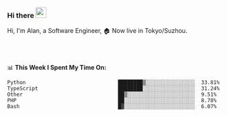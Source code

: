 ### Hi there <img src="https://media.giphy.com/media/hvRJCLFzcasrR4ia7z/giphy.gif" width="25px">

<!-- ![visitors](https://visitor-badge.glitch.me/badge?page_id=dislfyer.dislfyer) -->

Hi, I'm Alan, a Software Engineer, 🏠 Now live in Tokyo/Suzhou.

<br/>
<br/>

📊 **This Week I Spent My Time On:**


<!--START_SECTION:waka-->

```text
Python                              ████████▒░░░░░░░░░░░░░░░░  33.81%
TypeScript                          ████████░░░░░░░░░░░░░░░░░  31.24%
Other                               ██▒░░░░░░░░░░░░░░░░░░░░░░  9.51%
PHP                                 ██░░░░░░░░░░░░░░░░░░░░░░░  8.78%
Bash                                █▓░░░░░░░░░░░░░░░░░░░░░░░  6.07%
```

<!--END_SECTION:waka-->

<!--
**About Me:**
 -->

